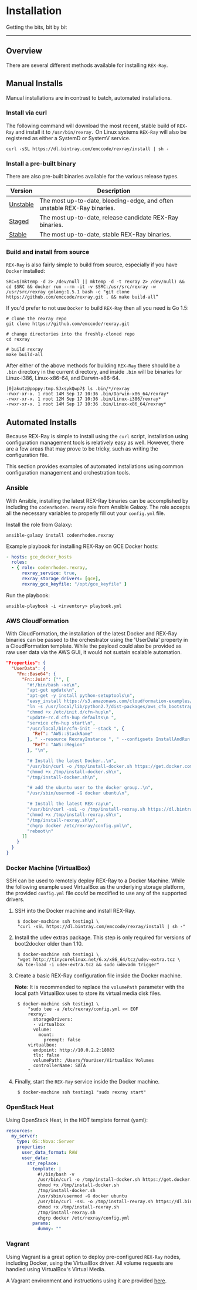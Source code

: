 # Installation

Getting the bits, bit by bit

---

## Overview
There are several different methods available for installing `REX-Ray`.

## Manual Installs
Manual installations are in contrast to batch, automated installations.

### Install via curl
The following command will download the most recent, stable build of `REX-Ray`
and install it to `/usr/bin/rexray.` On Linux systems `REX-Ray` will also be
registered as either a SystemD or SystemV service.

```shell
curl -sSL https://dl.bintray.com/emccode/rexray/install | sh -
```

### Install a pre-built binary
There are also pre-built binaries available for the various release types.

Version  | Description
---------|------------
[Unstable](https://dl.bintray.com/emccode/rexray/unstable/latest/) | The most up-to-date, bleeding-edge, and often unstable REX-Ray binaries.
[Staged](https://dl.bintray.com/emccode/rexray/staged/latest/) | The most up-to-date, release candidate REX-Ray binaries.
[Stable]((https://dl.bintray.com/emccode/rexray/stable/latest/)) | The most up-to-date, stable REX-Ray binaries.

### Build and install from source
`REX-Ray` is also fairly simple to build from source, especially if you have `Docker` installed:

```shell
SRC=$(mktemp -d 2> /dev/null || mktemp -d -t rexray 2> /dev/null) && cd $SRC && docker run --rm -it -v $SRC:/usr/src/rexray -w /usr/src/rexray golang:1.5.1 bash -c "git clone https://github.com/emccode/rexray.git . && make build-all”
```

If you'd prefer to not use `Docker` to build `REX-Ray` then all you need is Go 1.5:

```shell
# clone the rexray repo
git clone https://github.com/emccode/rexray.git

# change directories into the freshly-cloned repo
cd rexray

# build rexray
make build-all
```

After either of the above methods for building `REX-Ray` there should be a `.bin` directory in the current directory, and inside `.bin` will be binaries for Linux-i386, Linux-x86-64,
and Darwin-x86-64.

```shell
[0]akutz@poppy:tmp.SJxsykQwp7$ ls .bin/*/rexray
-rwxr-xr-x. 1 root 14M Sep 17 10:36 .bin/Darwin-x86_64/rexray*
-rwxr-xr-x. 1 root 12M Sep 17 10:36 .bin/Linux-i386/rexray*
-rwxr-xr-x. 1 root 14M Sep 17 10:36 .bin/Linux-x86_64/rexray*
```

## Automated Installs
Because REX-Ray is simple to install using the `curl` script, installation
using configuration management tools is relatively easy as well. However,
there are a few areas that may prove to be tricky, such as writing the
configuration file.

This section provides examples of automated installations using common
configuration management and orchestration tools.

### Ansible
With Ansible, installing the latest REX-Ray binaries can be accomplished by
including the `codenrhoden.rexray` role from Ansible Galaxy.  The role accepts
all the necessary variables to properly fill out your `config.yml` file.

Install the role from Galaxy:

```shell
ansible-galaxy install codenrhoden.rexray
```

Example playbook for installing REX-Ray on GCE Docker hosts:

```yaml
- hosts: gce_docker_hosts
  roles:
  - { role: codenrhoden.rexray,
      rexray_service: true,
      rexray_storage_drivers: [gce],
      rexray_gce_keyfile: "/opt/gce_keyfile" }
```

Run the playbook:

```shell
ansible-playbook -i <inventory> playbook.yml
```

### AWS CloudFormation
With CloudFormation, the installation of the latest Docker and REX-Ray binaries
can be passed to the orchestrator using the 'UserData' property in a
CloudFormation template. While the payload could also be provided as raw user
data via the AWS GUI, it would not sustain scalable automation.

```json
"Properties": {
  "UserData": {
    "Fn::Base64": {
      "Fn::Join": ["", [
        "#!/bin/bash -xe\n",
        "apt-get update\n",
        "apt-get -y install python-setuptools\n",
        "easy_install https://s3.amazonaws.com/cloudformation-examples/aws-cfn-bootstrap-latest.tar.gz\n",
        "ln -s /usr/local/lib/python2.7/dist-packages/aws_cfn_bootstrap-1.4-py2.7.egg/init/ubuntu/cfn-hup /etc/init.d/cfn-hup\n",
        "chmod +x /etc/init.d/cfn-hup\n",
        "update-rc.d cfn-hup defaults\n ",
        "service cfn-hup start\n",
        "/usr/local/bin/cfn-init --stack ", {
          "Ref": "AWS::StackName"
        }, " --resource RexrayInstance ", " --configsets InstallAndRun --region ", {
          "Ref": "AWS::Region"
        }, "\n",

        "# Install the latest Docker..\n",
        "/usr/bin/curl -o /tmp/install-docker.sh https://get.docker.com/\n",
        "chmod +x /tmp/install-docker.sh\n",
        "/tmp/install-docker.sh\n",

        "# add the ubuntu user to the docker group..\n",
        "/usr/sbin/usermod -G docker ubuntu\n",

        "# Install the latest REX-ray\n",
        "/usr/bin/curl -ssL -o /tmp/install-rexray.sh https://dl.bintray.com/emccode/rexray/install\n",
        "chmod +x /tmp/install-rexray.sh\n",
        "/tmp/install-rexray.sh\n",
        "chgrp docker /etc/rexray/config.yml\n",
        "reboot\n"
      ]]
    }
  }
}
```

### Docker Machine (VirtualBox)
SSH can be used to remotely deploy REX-Ray to a Docker Machine. While the
following example used VirtualBox as the underlying storage platform, the
provided `config.yml` file *could* be modified to use any of the supported
drivers.

1. SSH into the Docker machine and install REX-Ray.

        $ docker-machine ssh testing1 \
        "curl -sSL https://dl.bintray.com/emccode/rexray/install | sh -"

2. Install the udev extras package. This step is only required for versions of
   boot2docker older than 1.10.

        $ docker-machine ssh testing1 \
        "wget http://tinycorelinux.net/6.x/x86_64/tcz/udev-extra.tcz \
        && tce-load -i udev-extra.tcz && sudo udevadm trigger"

3. Create a basic REX-Ray configuration file inside the Docker machine.

    **Note**: It is recommended to replace the `volumePath` parameter with the
    local path VirtualBox uses to store its virtual media disk files.

        $ docker-machine ssh testing1 \
            "sudo tee -a /etc/rexray/config.yml << EOF
            rexray:
              storageDrivers:
              - virtualbox
              volume:
                mount:
                  preempt: false
            virtualbox:
              endpoint: http://10.0.2.2:18083
              tls: false
              volumePath: /Users/YourUser/VirtualBox Volumes
              controllerName: SATA
            "

4. Finally, start the `REX-Ray` service inside the Docker machine.

        $ docker-machine ssh testing1 "sudo rexray start"

### OpenStack Heat
Using OpenStack Heat, in the HOT template format (yaml):

```yaml
resources:
  my_server:
    type: OS::Nova::Server
    properties:
      user_data_format: RAW
      user_data:
        str_replace:
          template: |
            #!/bin/bash -v
            /usr/bin/curl -o /tmp/install-docker.sh https://get.docker.com
            chmod +x /tmp/install-docker.sh
            /tmp/install-docker.sh
            /usr/sbin/usermod -G docker ubuntu
            /usr/bin/curl -ssL -o /tmp/install-rexray.sh https://dl.bintray.com/emccode/rexray/install
            chmod +x /tmp/install-rexray.sh
            /tmp/install-rexray.sh
            chgrp docker /etc/rexray/config.yml
          params:
            dummy: ""
```

### Vagrant
Using Vagrant is a great option to deploy pre-configured `REX-Ray` nodes,
including Docker, using the VirtualBox driver. All volume requests are handled
using VirtualBox's Virtual Media.

A Vagrant environment and instructions using it are provided
[here](https://github.com/emccode/vagrant/tree/master/rexray).
